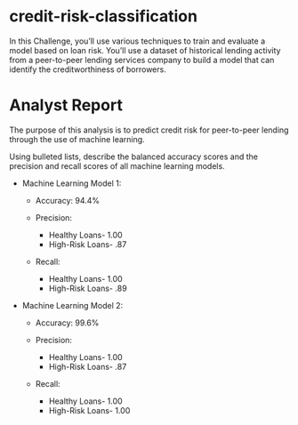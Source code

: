 # credit-risk-classification

In this Challenge, you’ll use various techniques to train and evaluate a model based on loan risk. You’ll use a dataset of historical lending activity from a peer-to-peer lending services company to build a model that can identify the creditworthiness of borrowers.

# Analyst Report

The purpose of this analysis is to predict credit risk for peer-to-peer lending through the use of machine learning.

Using bulleted lists, describe the balanced accuracy scores and the precision and recall scores of all machine learning models.

* Machine Learning Model 1:

  * Accuracy: 94.4%

  * Precision:

    * Healthy Loans- 1.00
    * High-Risk Loans- .87
  * Recall:

    * Healthy Loans- 1.00
    * High-Risk Loans- .89
* Machine Learning Model 2:

  * Accuracy: 99.6%

  * Precision:

    * Healthy Loans- 1.00
    * High-Risk Loans- .87
  * Recall:

    * Healthy Loans- 1.00
    * High-Risk Loans- 1.00
